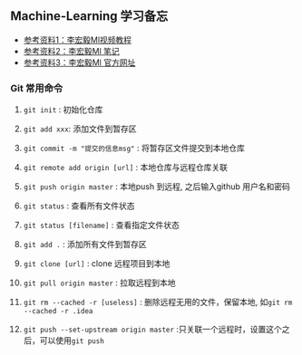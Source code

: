 ## Machine-Learning 学习备忘
* [参考资料1：李宏毅Ml视频教程](https://www.bilibili.com/video/BV1JE411g7XF?p=2)
* [参考资料2：李宏毅Ml 笔记](https://github.com/Sakura-gh/ML-notes)
* [参考资料3：李宏毅Ml 官方网址](http://speech.ee.ntu.edu.tw/~tlkagk/courses_ML20.html)

### Git 常用命令
1. `git init` : 初始化仓库 
2. `git add xxx`: 添加文件到暂存区
3. `git commit -m "提交的信息msg"` : 将暂存区文件提交到本地仓库
4. `git remote add origin [url]` : 本地仓库与远程仓库关联
5. `git push origin master` : 本地push 到远程, 之后输入github 用户名和密码

6. `git status` : 查看所有文件状态
7. `git status [filename]` : 查看指定文件状态
8. `git add .` : 添加所有文件到暂存区
9. `git clone [url]` : clone 远程项目到本地
10. `git pull origin master` : 拉取远程到本地
11. `git rm --cached -r [useless]` : 删除远程无用的文件，保留本地, 如`git rm --cached -r .idea`
12. `git push --set-upstream origin master` :只关联一个远程时，设置这个之后，可以使用`git push` 

